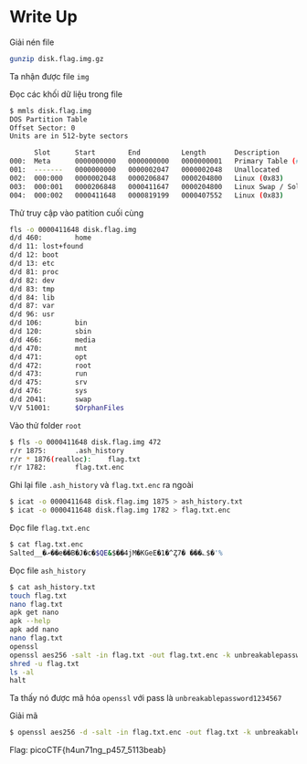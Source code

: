 # Write Up

Giải nén file

```bash 
gunzip disk.flag.img.gz
```

Ta nhận được file `img`

Đọc các khối dữ liệu trong file

```bash 
$ mmls disk.flag.img
DOS Partition Table
Offset Sector: 0
Units are in 512-byte sectors

      Slot      Start        End          Length       Description
000:  Meta      0000000000   0000000000   0000000001   Primary Table (#0)
001:  -------   0000000000   0000002047   0000002048   Unallocated
002:  000:000   0000002048   0000206847   0000204800   Linux (0x83)
003:  000:001   0000206848   0000411647   0000204800   Linux Swap / Solaris x86 (0x82)
004:  000:002   0000411648   0000819199   0000407552   Linux (0x83)
```

Thử truy cập vào patition cuối cùng

```bash
fls -o 0000411648 disk.flag.img
d/d 460:        home
d/d 11: lost+found
d/d 12: boot
d/d 13: etc
d/d 81: proc
d/d 82: dev
d/d 83: tmp
d/d 84: lib
d/d 87: var
d/d 96: usr
d/d 106:        bin
d/d 120:        sbin
d/d 466:        media
d/d 470:        mnt
d/d 471:        opt
d/d 472:        root
d/d 473:        run
d/d 475:        srv
d/d 476:        sys
d/d 2041:       swap
V/V 51001:      $OrphanFiles
```

Vào thử folder `root`

```bash
$ fls -o 0000411648 disk.flag.img 472
r/r 1875:       .ash_history
r/r * 1876(realloc):    flag.txt
r/r 1782:       flag.txt.enc
```

Ghi lại file `.ash_history` và `flag.txt.enc` ra ngoài

```bash
$ icat -o 0000411648 disk.flag.img 1875 > ash_history.txt
$ icat -o 0000411648 disk.flag.img 1782 > flag.txt.enc
```

Đọc file `flag.txt.enc`

```bash
$ cat flag.txt.enc
Salted__�ށ��e��B�J�c�$QE&$��4jM�KGeE�1�^Ȥ7� ���؎$�'%
```

Đọc file `ash_history`

```bash
$ cat ash_history.txt
touch flag.txt
nano flag.txt
apk get nano
apk --help
apk add nano
nano flag.txt
openssl
openssl aes256 -salt -in flag.txt -out flag.txt.enc -k unbreakablepassword1234567
shred -u flag.txt
ls -al
halt
```

Ta thấy nó được mã hóa `openssl` với pass là `unbreakablepassword1234567`

Giải mã

```bash
$ openssl aes256 -d -salt -in flag.txt.enc -out flag.txt -k unbreakablepassword1234567
```

Flag: picoCTF{h4un71ng_p457_5113beab}
